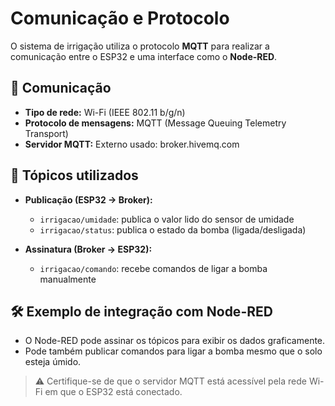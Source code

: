# Comunicação e Protocolo

O sistema de irrigação utiliza o protocolo **MQTT** para realizar a comunicação entre o ESP32 e uma interface como o **Node-RED**.

## 📡 Comunicação

- **Tipo de rede:** Wi-Fi (IEEE 802.11 b/g/n)
- **Protocolo de mensagens:** MQTT (Message Queuing Telemetry Transport)
- **Servidor MQTT:** Externo usado: broker.hivemq.com

## 🔁 Tópicos utilizados

- **Publicação (ESP32 → Broker):**
  - `irrigacao/umidade`: publica o valor lido do sensor de umidade
  - `irrigacao/status`: publica o estado da bomba (ligada/desligada)

- **Assinatura (Broker → ESP32):**
  - `irrigacao/comando`: recebe comandos de ligar a bomba manualmente

## 🛠 Exemplo de integração com Node-RED

- O Node-RED pode assinar os tópicos para exibir os dados graficamente.
- Pode também publicar comandos para ligar a bomba mesmo que o solo esteja úmido.

> ⚠️ Certifique-se de que o servidor MQTT está acessível pela rede Wi-Fi em que o ESP32 está conectado.

